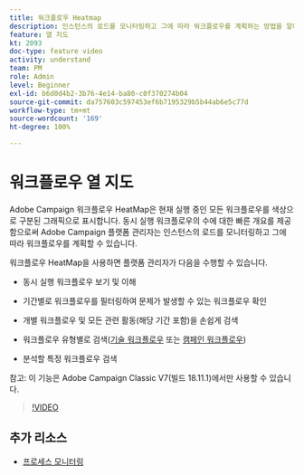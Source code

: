 ```yaml
---
title: 워크플로우 Heatmap
description: 인스턴스의 로드를 모니터링하고 그에 따라 워크플로우를 계획하는 방법을 알아봅니다.
feature: 열 지도
kt: 2093
doc-type: feature video
activity: understand
team: PM
role: Admin
level: Beginner
exl-id: b6d0d4b2-3b76-4e14-ba80-c0f370274b04
source-git-commit: da757603c597453ef6b7195329b5b44ab6e5c77d
workflow-type: tm+mt
source-wordcount: '169'
ht-degree: 100%

---
```


# 워크플로우 열 지도

Adobe Campaign 워크플로우 HeatMap은 현재 실행 중인 모든 워크플로우를 색상으로 구분된 그래픽으로 표시합니다.  동시 실행 워크플로우의 수에 대한 빠른 개요를 제공함으로써 Adobe Campaign 플랫폼 관리자는 인스턴스의 로드를 모니터링하고 그에 따라 워크플로우를 계획할 수 있습니다.

워크플로우 HeatMap을 사용하면 플랫폼 관리자가 다음을 수행할 수 있습니다.

* 동시 실행 워크플로우 보기 및 이해
* 기간별로 워크플로우를 필터링하여 문제가 발생할 수 있는 워크플로우 확인
* 개별 워크플로우 및 모든 관련 활동(해당 기간 포함)을 손쉽게 검색

* 워크플로우 유형별로 검색([기술 워크플로우](https://docs.adobe.com/content/help/ko-KR/campaign-classic/using/automating-with-workflows/general-operation/building-a-workflow.html#technical-workflows) 또는 [캠페인 워크플로우](https://docs.adobe.com/content/help/ko-KR/campaign-classic/using/automating-with-workflows/general-operation/building-a-workflow.html#campaign-workflows))

* 분석할 특정 워크플로우 검색

참고: 이 기능은 Adobe Campaign Classic V7(빌드 18.11.1)에서만 사용할 수 있습니다.

>[!VIDEO](https://video.tv.adobe.com/v/25558?quality=12)

## 추가 리소스

* [프로세스 모니터링](https://docs.adobe.com/content/help/ko-KR/campaign-classic/using/monitoring-campaign-classic/production-procedures/monitoring-processes.html#Workflow_monitoring)
